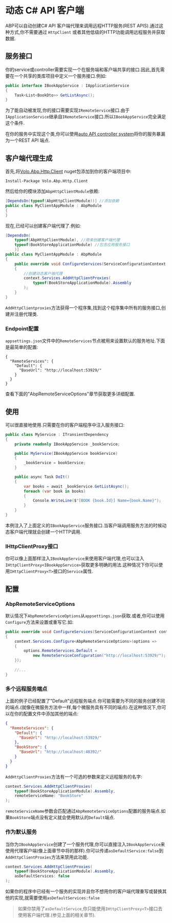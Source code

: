 # 动态 C# API 客户端

ABP可以自动创建C# API 客户端代理来调用远程HTTP服务(REST APIS).通过这种方式,你不需要通过 `HttpClient` 或者其他低级的HTTP功能调用远程服务并获取数据.

## 服务接口

你的service或controller需要实现一个在服务端和客户端共享的接口.因此,首先需要在一个共享的类库项目中定义一个服务接口.例如:

````csharp
public interface IBookAppService : IApplicationService
{
    Task<List<BookDto>> GetListAsync();
}
````

为了能自动被发现,你的接口需要实现`IRemoteService`接口.由于`IApplicationService`继承自`IRemoteService`接口.所以`IBookAppService`完全满足这个条件.

在你的服务中实现这个类,你可以使用[auto API controller system](Auto-API-Controllers.md)将你的服务暴漏为一个REST API 端点.

## 客户端代理生成

首先,将[Volo.Abp.Http.Client](https://www.nuget.org/packages/Volo.Abp.Http.Client) nuget包添加到你的客户端项目中:

````
Install-Package Volo.Abp.Http.Client
````

然后给你的模块添加`AbpHttpClientModule`依赖:

````csharp
[DependsOn(typeof(AbpHttpClientModule))] //添加依赖
public class MyClientAppModule : AbpModule
{
}
````

现在,已经可以创建客户端代理了.例如:

````csharp
[DependsOn(
    typeof(AbpHttpClientModule), //用来创建客户端代理
    typeof(BookStoreApplicationModule) //包含应用服务接口
    )]
public class MyClientAppModule : AbpModule
{
    public override void ConfigureServices(ServiceConfigurationContext context)
    {
        //创建动态客户端代理
        context.Services.AddHttpClientProxies(
            typeof(BookStoreApplicationModule).Assembly
        );
    }
}
````

`AddHttpClientproxies`方法获得一个程序集,找到这个程序集中所有的服务接口,创建并注册代理类.

### Endpoint配置

`appsettings.json`文件中的`RemoteServices`节点被用来设置默认的服务地址.下面是最简单的配置:

````
{
  "RemoteServices": {
    "Default": {
      "BaseUrl": "http://localhost:53929/"
    } 
  } 
}
````

查看下面的"AbpRemoteServiceOptions"章节获取更多详细配置.

## 使用

可以很直接地使用.只需要在你的客户端程序中注入服务接口:

````csharp
public class MyService : ITransientDependency
{
    private readonly IBookAppService _bookService;

    public MyService(IBookAppService bookService)
    {
        _bookService = bookService;
    }

    public async Task DoIt()
    {
        var books = await _bookService.GetListAsync();
        foreach (var book in books)
        {
            Console.WriteLine($"[BOOK {book.Id}] Name={book.Name}");
        }
    }
}
````

本例注入了上面定义的`IBookAppService`服务接口.当客户端调用服务方法的时候动态客户端代理就会创建一个HTTP调用.

### IHttpClientProxy接口

你可以像上面那样注入`IBookAppService`来使用客户端代理,也可以注入`IHttpClientProxy<IBookAppService>`获取更多明确的用法.这种情况下你可以使用`IHttpClientProxy<T>`接口的`Service`属性.

## 配置

### AbpRemoteServiceOptions

默认情况下`AbpRemoteServiceOptions`从`appsettings.json`获取.或者,你可以使用`Configure`方法来设置或重写它.如:

````csharp
public override void ConfigureServices(ServiceConfigurationContext context)
{
    context.Services.Configure<AbpRemoteServiceOptions>(options =>
    {
        options.RemoteServices.Default =
            new RemoteServiceConfiguration("http://localhost:53929/");
    });
    
    //...
}
````

### 多个远程服务端点

上面的例子已经配置了"Default"远程服务端点.你可能需要为不同的服务创建不同的端点.(就像在微服务方法中一样,每个微服务具有不同的端点).在这种情况下,你可以在你的配置文件中添加其他的端点:

````json
{
  "RemoteServices": {
    "Default": {
      "BaseUrl": "http://localhost:53929/"
    },
    "BookStore": {
      "BaseUrl": "http://localhost:48392/"
    } 
  } 
}
````

`AddHttpClientProxies`方法有一个可选的参数来定义远程服务的名字:

````csharp
context.Services.AddHttpClientProxies(
    typeof(BookStoreApplicationModule).Assembly,
    remoteServiceName: "BookStore"
);
````

`remoteServiceName`参数会匹配通过`AbpRemoteServiceOptions`配置的服务端点.如果`BookStore`端点没有定义就会使用默认的`Default`端点.

### 作为默认服务

当你为`IBookAppService`创建了一个服务代理,你可以直接注入`IBookAppService`来使用代理客户端(像上面章节中将的那样).你可以传递`asDefaultService:false`到`AddHttpClientProxies`方法来禁用此功能.

````csharp
context.Services.AddHttpClientProxies(
    typeof(BookStoreApplicationModule).Assembly,
    asDefaultServices: false
);
````

如果你的程序中已经有一个服务的实现并且你不想用你的客户端代理重写或替换其他的实现,就需要使用`asDefaultServices:false`

> 如果你禁用了`asDefaultService`,你只能使用`IHttpClientProxy<T>`接口去使用客户端代理.(参见上面的相关章节).